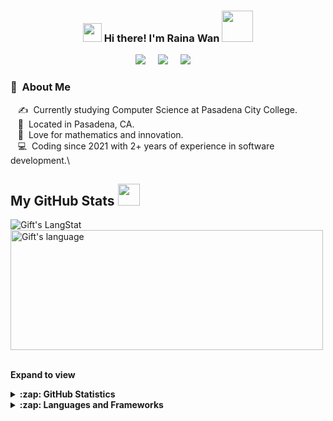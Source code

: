 <!-- HEADER -->

<h3 align="center"><img src = "https://raw.githubusercontent.com/MartinHeinz/MartinHeinz/master/wave.gif" width = 30px> Hi there! I'm Raina Wan <img src="https://media.giphy.com/media/mGcNjsfWAjY5AEZNw6/giphy.gif" width="50"></h3>

<p align="center">
  <a href="mailto:rainawan02@gmail.com?subject=Nice%20To%20Meet%20You%20Raina"><img src="https://img.shields.io/badge/gmail-%23D14836.svg?&style=for-the-badge&logo=gmail&logoColor=white" /></a>&nbsp;&nbsp;&nbsp;&nbsp;
  <a href="https://www.instagram.com/rainawann/"><img src="https://img.shields.io/badge/instagram-%23dc2743.svg?&style=for-the-badge&logo=instagram&logoColor=white" /></a>&nbsp;&nbsp;&nbsp;&nbsp;
  <a href="https://external.ink?to=https://www.linkedin.com/in/raina-wan-profile/"><img src="https://img.shields.io/badge/linkedin-%230077B5.svg?&style=for-the-badge&logo=linkedin&logoColor=white" /></a>&nbsp;&nbsp;&nbsp;&nbsp;
</p>


<!-- ABOUT ME -->

### :hear_no_evil: &nbsp;About Me

&nbsp;&nbsp;&nbsp;:writing_hand: &nbsp;Currently studying Computer Science at Pasadena City College.\
&nbsp;&nbsp;&nbsp;:round_pushpin: &nbsp;Located in Pasadena, CA.\
&nbsp;&nbsp;&nbsp;:seedling: &nbsp;Love for mathematics and innovation.\
&nbsp;&nbsp;&nbsp;:computer: &nbsp;Coding since 2021 with 2+ years of experience in software development.\



  <!-- GITHUB STATS -->

 ##  My GitHub Stats <img src = "https://i.pinimg.com/originals/65/c4/f4/65c4f452571be1261e9c623f7da488ac.gif" width = 35px> 
 
 <div>
   <img align="center" src="https://github-readme-streak-stats.herokuapp.com/?user=rainawan&theme=nightowl" alt="Gift's LangStat" />
  <img align="center" src="https://github-readme-stats.vercel.app/api/top-langs?username=rainawan&langs_count=10&show_icons=true&locale=en&layout=compact&theme=nightowl" alt="Gift's language" height="192px"  width="500px"/>
</div>
<br />

**Expand to view**
<details>
  <summary><b>:zap: GitHub Statistics</b></summary>
  <img src="https://github-readme-stats.anuraghazra1.vercel.app/api?username=lauragift21&show_icons=true&theme=nightowl" />
</details>
<details>
  <summary><b>:zap: Languages and Frameworks</b></summary>
  <p>
  <img align="left" width="490" height="165" src="https://www.google.com/url?sa=i&url=https%3A%2F%2Famritpandey.medium.com%2Fwhat-go-programming-language-does-and-does-not-have-ed6a9f83ab2d&psig=AOvVaw1h_hNj4BAgqua8rjZMqmoB&ust=1673549062674000&source=images&cd=vfe&ved=0CA4QjRxqFwoTCPC348CWwPwCFQAAAAAdAAAAABAD"/>
  <p>
    <img src="https://img.shields.io/badge/PYTHON-3776AB.svg?&style=flat-square&logo=python&logoColor=white"/>
    <img src="https://img.shields.io/badge/C++-00599C.svg?&style=flat-square&logo=c%2B%2B&logoColor=white"/>
    <img src="https://img.shields.io/badge/JAVASCRIPT-323330.svg?&style=flat&logo=javascript&logoColor=%23F7DF1E"/>
    <img src="https://img.shields.io/badge/JAVA-007396.svg?&style=flat&logo=java&logoColor=white"/>
    <img src="https://img.shields.io/badge/-Visual%20Studio%20Code-23A9F2?style=flat-square&logo=Visual%20Studio%20Code&logoColor=white"/>
    <img src="https://img.shields.io/badge/-Github-181717?style=flat-square&logo=GitHub&logoColor=white"/>
    <img src="https://img.shields.io/badge/-Git-F44D27?style=flat-square&logo=Git&logoColor=white"/>
    <img src="https://img.shields.io/badge/FIREBASE-FFCA28.svg?&style=flat&logo=firebase&logoColor=black"/>
    <img src="https://img.shields.io/badge/NODEJS-339933.svg?&style=flat&logo=node.js&logoColor=white"/>
    <img src="https://img.shields.io/badge/-NPM-CB3837?style=flat-square&logo=NPM&logoColor=white"/>
    <img src="https://img.shields.io/badge/-Slack-E01563?style=flat-square&logo=Slack&logoColor=white"/>
    <img src="https://img.shields.io/badge/-Notion-000000?style=flat-square&logo=Notion&logoColor=white"/><br/>
    <img src="https://img.shields.io/badge/-HTML5-E34F26?style=flat-square&logo=HTML5&logoColor=white"/>
    <img src="https://img.shields.io/badge/-CSS3-1572B6?style=flat-square&logo=CSS3&logoColor=white"/>
    <img src="https://img.shields.io/badge/-Google%20Cloud-4285F4?style=flat-square&logo=Google%20Cloud&logoColor=white"/>
    <img src="https://img.shields.io/badge/SASS-CC6699.svg?&style=flat&logo=sass&logoColor=white"/>
  </p>
</p>
<p>
</details>


